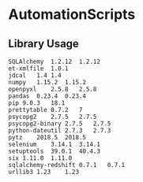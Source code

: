 # AutomationScripts

  ## Library Usage
  
    SQLAlchemy	1.2.12	1.2.12
    et-xmlfile	1.0.1	
    jdcal	1.4	1.4
    numpy	1.15.2	1.15.2
    openpyxl	2.5.8	2.5.8
    pandas	0.23.4	0.23.4
    pip	9.0.3	18.1
    prettytable	0.7.2	7
    psycopg2	2.7.5	2.7.5
    psycopg2-binary	2.7.5	2.7.5
    python-dateutil	2.7.3	2.7.3
    pytz	2018.5	2018.5
    selenium	3.14.1	3.14.1
    setuptools	39.0.1	40.4.3
    six	1.11.0	1.11.0
    sqlalchemy-redshift	0.7.1	0.7.1
    urllib3	1.23	1.23
